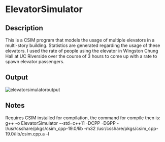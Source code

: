 # ElevatorSimulator

## Description
This is a CSIM program that models the usage of multiple elevators in a multi-story building. Statistics are generated regarding the usage of these elevators.
I used the rate of people using the elevator in Wingston Chung Hall at UC Riverside over the course of 3 hours to come up with a rate to spawn elevator passengers.

## Output
![elevatorsimulatoroutput](https://user-images.githubusercontent.com/35906533/35829265-2c51c8f8-0a77-11e8-8b59-9d85c27a2efe.PNG)

## Notes
Requires CSIM installed for compilation, the command for compile then is:
g++ -o ElevatorSimulator --std=c++11 -DCPP -DGPP -I/usr/csshare/pkgs/csim_cpp-19.0/lib -m32 /usr/csshare/pkgs/csim_cpp-19.0/lib/csim.cpp.a -l
